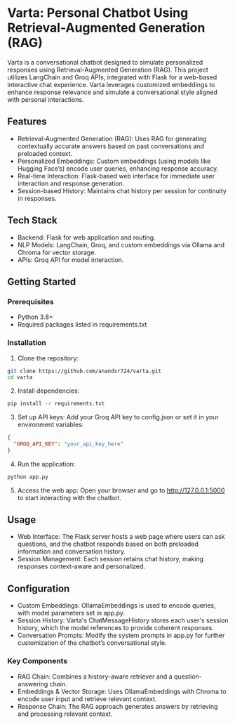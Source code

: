 # Varta: Personal Chatbot Using Retrieval-Augmented Generation (RAG)

Varta is a conversational chatbot designed to simulate personalized responses using Retrieval-Augmented Generation (RAG). This project utilizes LangChain and Groq APIs, integrated with Flask for a web-based interactive chat experience. Varta leverages customized embeddings to enhance response relevance and simulate a conversational style aligned with personal interactions.

## Features

- Retrieval-Augmented Generation (RAG): Uses RAG for generating contextually accurate answers based on past     conversations and preloaded context.
- Personalized Embeddings: Custom embeddings (using models like Hugging Face’s) encode user queries, enhancing response accuracy.
- Real-time Interaction: Flask-based web interface for immediate user interaction and response generation.
- Session-based History: Maintains chat history per session for continuity in responses.

## Tech Stack

- Backend: Flask for web application and routing.
- NLP Models: LangChain, Groq, and custom embeddings via Ollama and Chroma for vector storage.
- APIs: Groq API for model interaction.

## Getting Started

### Prerequisites

- Python 3.8+
- Required packages listed in requirements.txt

### Installation

1. Clone the repository:

```bash
git clone https://github.com/anandsr724/varta.git
cd varta
```

2. Install dependencies:

```bash
pip install -r requirements.txt
```

3. Set up API keys:
   Add your Groq API key to config.json or set it in your environment variables:

```json
{
  "GROQ_API_KEY": "your_api_key_here"
}
```

4. Run the application:

```bash
python app.py
```

5. Access the web app:
   Open your browser and go to http://127.0.0.1:5000 to start interacting with the chatbot.

## Usage

- Web Interface: The Flask server hosts a web page where users can ask questions, and the chatbot responds based on both preloaded information and conversation history.
- Session Management: Each session retains chat history, making responses context-aware and personalized.

## Configuration

- Custom Embeddings: OllamaEmbeddings is used to encode queries, with model parameters set in app.py.
- Session History: Varta's ChatMessageHistory stores each user's session history, which the model references to provide coherent responses.
- Conversation Prompts: Modify the system prompts in app.py for further customization of the chatbot’s conversational style.

### Key Components

- RAG Chain: Combines a history-aware retriever and a question-answering chain.
- Embeddings & Vector Storage: Uses OllamaEmbeddings with Chroma to encode user input and retrieve relevant context.
- Response Chain: The RAG approach generates answers by retrieving and processing relevant context.

